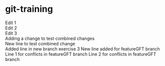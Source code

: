 # git-training
Edit 1   
Edit 2   
Edit 3   
Adding a change to test combined changes  
New line to test combined change  
Added line in new branch exercise 3
New line added for featureGFT branch
Line 1 for conflicts in featureGFT branch
Line 2 for conflicts in featureGFT branch
